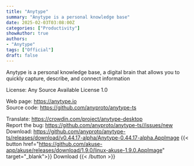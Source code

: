 ```yaml
---
title: "Anytype"
summary: "Anytype is a personal knowledge base"
date: 2025-02-03T03:08:00Z
categories: ["Productivity"]
showAuthor: true
authors:
- "Anytype"
tags: ["Official"]
draft: false
---
```


Anytype is a personal knowledge base, a digital brain that allows you to quickly capture, describe, and connect information

License: Any Source Available License 1.0

Web page: <https://anytype.io>  
Source code: <https://github.com/anyproto/anytype-ts>

Translate: <https://crowdin.com/project/anytype-desktop>  
Report the bug: <https://github.com/anyproto/anytype-ts//issues/new>  
Download: <https://github.com/anyproto/anytype-ts/releases/download/v0.44.17-alpha/Anytype-0.44.17-alpha.AppImage>
{{< button href="https://github.com/akuse-app/akuse/releases/download/1.9.0/linux-akuse-1.9.0.AppImage" target="_blank">}}
Download
{{< /button >}}